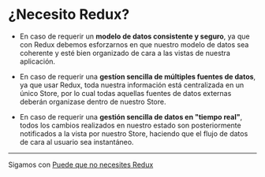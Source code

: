 # ¿Necesito Redux?

- En caso de requerir un **modelo de datos consistente y seguro**, ya que con Redux debemos esforzarnos en que nuestro modelo de datos sea coherente y esté bien organizado de cara a las vistas de nuestra aplicación.

- En caso de requerir una **gestíon sencilla de múltiples fuentes de datos**, ya que usar Redux, toda nuestra información está centralizada en un único Store, por lo cual todas aquellas fuentes de datos externas deberán organizase dentro de nuestro Store.

- En caso de requerir una **gestión sencilla de datos en "tiempo real"**, todos los cambios realizados en nuestro estado son posteriormente notificados a la vista por nuestro Store, haciendo que el flujo de datos de cara al usuario sea instantáneo.

---

Sigamos con [Puede que no necesites Redux](../3-redux/3-6-puede-no-necesites-redux.md)
